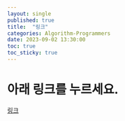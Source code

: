 ```yaml
---
layout: single
published: true
title:  "링크"
categories: Algorithm-Programmers
date: 2023-09-02 13:30:00
toc: true
toc_sticky: true
---
```


# 아래 링크를 누르세요.

[링크](https://flicker-boot-644.notion.site/bdf8238de8204b54aab5b4573ff45293?v=6e685416933b4c769965da8f611df431&pvs=4)
